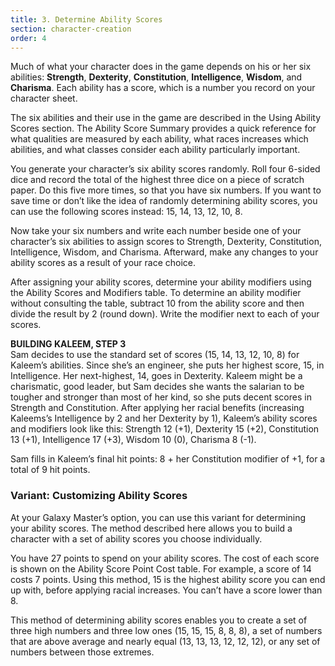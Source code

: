 ```yaml
---
title: 3. Determine Ability Scores
section: character-creation
order: 4
---
```

Much of what your character does in the game depends on his or her six abilities: __Strength__, __Dexterity__, __Constitution__,
__Intelligence__, __Wisdom__, and __Charisma__. Each ability has a score, which is a number you record on your character sheet.

The six abilities and their use in the game are described in the <nuxt-link to="/phb/rules/using-ability-scores">Using Ability Scores</nuxt-link>
section. The Ability Score Summary provides a quick reference for what qualities are measured by each ability, what races
increases which abilities, and what classes consider each ability particularly important.

<ai-dialog title="Ability Score summary" component="ability-score-summary"></ai-dialog>

You generate your character’s six ability scores randomly. Roll four 6-sided dice and record the total of the highest
three dice on a piece of scratch paper. Do this five more times, so that you have six numbers. If you want to save time
or don’t like the idea of randomly determining ability scores, you can use the following scores instead: 15, 14, 13, 12, 10, 8.

Now take your six numbers and write each number beside one of your character’s six abilities to assign scores to
Strength, Dexterity, Constitution, Intelligence, Wisdom, and Charisma. Afterward, make any changes to your ability scores
as a result of your race choice.

After assigning your ability scores, determine your ability modifiers using the Ability Scores and Modifiers table.
To determine an ability modifier without consulting the table, subtract 10 from the ability score and then divide the result
by 2 (round down). Write the modifier next to each of your scores.


<ai-dialog title="Ability Scores and Modifiers" component="ability-score-modifiers"></ai-dialog>

<v-alert type="info" :value="true">
<strong>BUILDING KALEEM, STEP 3</strong><br>
Sam decides to use the standard set of scores (15, 14, 13, 12, 10, 8) for Kaleem’s abilities. Since she’s an engineer,
she puts her highest score, 15, in Intelligence. Her next-highest, 14, goes in Dexterity. Kaleem might be a charismatic,
good leader, but Sam decides she wants the salarian to be tougher and stronger than most of her kind, so she puts decent
scores in Strength and Constitution. After applying her racial benefits (increasing Kaleems’s Intelligence by 2 and her
Dexterity by 1), Kaleem’s ability scores and modifiers look like this: Strength 12 (+1), Dexterity 15 (+2),
Constitution 13 (+1), Intelligence 17 (+3), Wisdom 10 (0), Charisma 8 (-1).

Sam fills in Kaleem’s final hit points: 8 + her Constitution modifier of +1, for a total of 9 hit points.
</v-alert>

### Variant: Customizing Ability Scores
At your Galaxy Master’s option, you can use this variant for determining your ability scores. The method described here
allows you to build a character with a set of ability scores you choose individually.

You have 27 points to spend on your ability scores. The cost of each score is shown on the Ability Score Point Cost
table. For example, a score of 14 costs 7 points. Using this method, 15 is the highest ability score you can end up with,
before applying racial increases. You can’t have a score lower than 8.

This method of determining ability scores enables you to create a set of three high numbers and three low ones (15, 15,
15, 8, 8, 8), a set of numbers that are above average and nearly equal (13, 13, 13, 12, 12, 12), or any set of numbers
between those extremes.

<ai-dialog title="Ability Score Point Cost" component="ability-score-point-cost"></ai-dialog>

<source-reference pages="7-8" source="basic"></source-reference>
